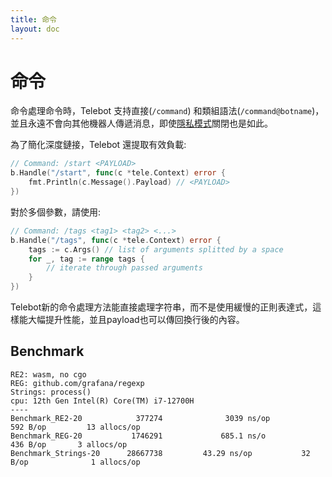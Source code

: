 ```yaml
---
title: 命令
layout: doc
---
```


# 命令

命令處理命令時，Telebot 支持直接(`/command`) 和類組語法(`/command@botname`)，並且永遠不會向其他機器人傳遞消息，即使[隱私模式](https://core.telegram.org/bots#privacy-mode)關閉也是如此。

為了簡化深度鏈接，Telebot 還提取有效負載:
```go
// Command: /start <PAYLOAD>
b.Handle("/start", func(c *tele.Context) error {
	fmt.Println(c.Message().Payload) // <PAYLOAD>
})
```

對於多個參數，請使用:

```go
// Command: /tags <tag1> <tag2> <...>
b.Handle("/tags", func(c *tele.Context) error {
	tags := c.Args() // list of arguments splitted by a space
	for _, tag := range tags {
		// iterate through passed arguments
	}
})
```

Telebot新的命令處理方法能直接處理字符串，而不是使用緩慢的正則表達式，這樣能大幅提升性能，並且payload也可以傳回換行後的內容。

## Benchmark
```
RE2: wasm, no cgo
REG: github.com/grafana/regexp
Strings: process()
cpu: 12th Gen Intel(R) Core(TM) i7-12700H
----
Benchmark_RE2-20            377274	            3039 ns/op	         592 B/op	      13 allocs/op
Benchmark_REG-20           1746291             685.1 ns/o              436 B/op	      3 allocs/op
Benchmark_Strings-20      28667738	       43.29 ns/op	         32 B/op	          1 allocs/op
```